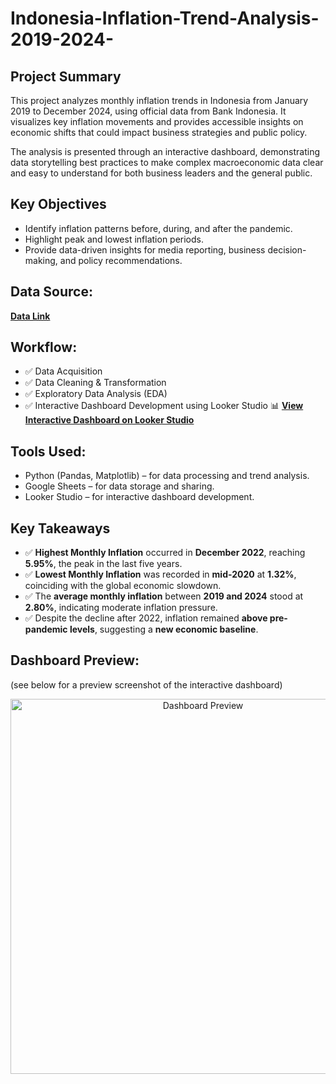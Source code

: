 # Indonesia-Inflation-Trend-Analysis-2019-2024-

## Project Summary
This project analyzes monthly inflation trends in Indonesia from January 2019 to December 2024, using official data from Bank Indonesia. It visualizes key inflation movements and provides accessible insights on economic shifts that could impact business strategies and public policy.

The analysis is presented through an interactive dashboard, demonstrating data storytelling best practices to make complex macroeconomic data clear and easy to understand for both business leaders and the general public.

## Key Objectives
- Identify inflation patterns before, during, and after the pandemic.
- Highlight peak and lowest inflation periods.
- Provide data-driven insights for media reporting, business decision-making, and policy recommendations.

## Data Source:
**[Data Link](https://www.bi.go.id/id/statistik/indikator/data-inflasi.aspx)**

## Workflow:
- ✅ Data Acquisition
- ✅ Data Cleaning & Transformation
- ✅ Exploratory Data Analysis (EDA)
- ✅ Interactive Dashboard Development using Looker Studio
📊 **[View Interactive Dashboard on Looker Studio](https://lookerstudio.google.com/s/pT2qtY_4Xiw)**

## Tools Used:
- Python (Pandas, Matplotlib) – for data processing and trend analysis.
- Google Sheets – for data storage and sharing.
- Looker Studio – for interactive dashboard development.

## Key Takeaways

- ✅ **Highest Monthly Inflation** occurred in **December 2022**, reaching **5.95%**, the peak in the last five years.
- ✅ **Lowest Monthly Inflation** was recorded in **mid-2020** at **1.32%**, coinciding with the global economic slowdown.
- ✅ The **average monthly inflation** between **2019 and 2024** stood at **2.80%**, indicating moderate inflation pressure.
- ✅ Despite the decline after 2022, inflation remained **above pre-pandemic levels**, suggesting a **new economic baseline**.


## Dashboard Preview:
(see below for a preview screenshot of the interactive dashboard)
<p align="center">
  <img src="https://github.com/user-attachments/assets/ab09f3f5-045e-4359-b7a0-270cce41e8cc" alt="Dashboard Preview" width="600"/>
</p>


